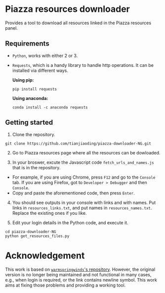

# Piazza resources downloader

Provides a tool to download all resources linked in the Piazza resources panel.

## Requirements
* `Python`, works with either 2 or 3.

* `Requests`, which is a handy library to handle http operations. It can be installed via different ways.

  **Using pip:**
  ```shell
  pip install requests
  ```
  **Using anaconda:**
  ```shell
  conda install -c anaconda requests
  ```

## Getting started

1. Clone the repository.
```shell
git clone https://github.com/tianjiaoding/piazza-downloader-NG.git
```
2. Go to Piazza resources page where all the resources can be dowloaded.

3. In your broswer, excute the Javascript code `fetch_urls_and_names.js` that is in the repository.

  * For example, if you are using Chrome, press `F12` and go to the `Console` tab. If you are using Firefox, got to `Developer > Debugger` and then `Console`.
  * Copy and paste the aforementioned code, then press `Enter`.

4. You should see outputs in your console with links and with names. Put links in `resources_links.txt`, and put names in `resources_names.txt`. Replace the existing ones if you like.

5. Edit your login details in the Python code, and execute it.
```shell
cd piazza-downloader-NG
python get_resources_files.py
```

# Acknowledgement
This work is based on [`warmspringwinds`'s repository](https://github.com/warmspringwinds/piazza_resources_downloader). However, the original version is no longer being maintained and not functional in many cases, e.g., when login is required, or the link contains newline symbol. This work aims at fixing those problems and providing a working tool.
